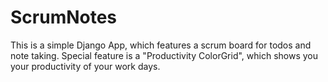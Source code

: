 # ScrumNotes
 This is a simple Django App, which features a scrum board for todos and note taking. Special feature is a "Productivity ColorGrid", which shows you your productivity of your work days.
